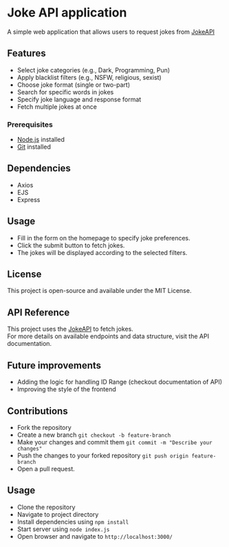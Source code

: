 # Joke API application

A simple web application that allows users to request jokes from [JokeAPI](https://jokeapi.dev/) 

## Features
- Select joke categories (e.g., Dark, Programming, Pun)
- Apply blacklist filters (e.g., NSFW, religious, sexist)
- Choose joke format (single or two-part)
- Search for specific words in jokes
- Specify joke language and response format
- Fetch multiple jokes at once

### Prerequisites
- [Node.js](https://nodejs.org/) installed
- [Git](https://git-scm.com/) installed

## Dependencies
 - Axios
 - EJS
 - Express

## Usage
- Fill in the form on the homepage to specify joke preferences.
- Click the submit button to fetch jokes.
- The jokes will be displayed according to the selected filters.

## License
This project is open-source and available under the MIT License. 

## API Reference
This project uses the [JokeAPI](https://sv443.net/jokeapi/v2/) to fetch jokes.  
For more details on available endpoints and data structure, visit the API documentation.

## Future improvements
- Adding the logic for handling ID Range (checkout documentation of API)
- Improving the style of the frontend
  
## Contributions
- Fork the repository
- Create a new branch
  `git checkout -b feature-branch`
- Make your changes and commit them
  `git commit -m "Describe your changes"`
- Push the changes to your forked repository
  `git push origin feature-branch`
- Open a pull request.

## Usage
 - Clone the repository
 - Navigate to project directory
 - Install dependencies using `npm install`
 - Start server using `node index.js`
 - Open browser and navigate to `http://localhost:3000/`
